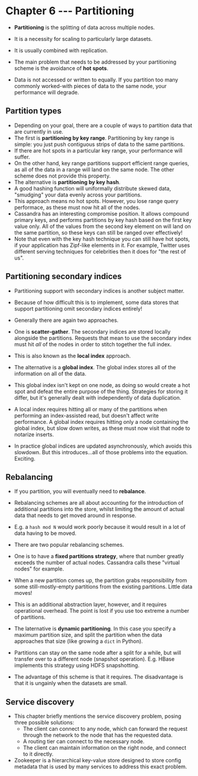 # Chapter 6 --- Partitioning

* **Partitioning** is the splitting of data across multiple nodes.
* It is a necessity for scaling to particularly large datasets.
* It is usually combined with replication.


* The main problem that needs to be addressed by your partitioning scheme is the avoidance of **hot spots**.
* Data is not accessed or written to equally. If you partition too many commonly worked-with pieces of data to the same node, your performance will degrade.


## Partition types

* Depending on your goal, there are a couple of ways to partition data that are currently in use.
* The first is **partitioning by key range**. Partitioning by key range is simple: you just push contiguous strips of data to the same partitions.
* If there are hot spots in a particular key range, your performance will suffer.
* On the other hand, key range partitions support efficient range queries, as all of the data in a range will land on the same node. The other scheme does not provide this property.
* The alternative is **partitioning by key hash**.
* A good hashing function will uniformally distribute skewed data, "smudging" your data evenly across your partitions.
* This approach means no hot spots. However, you lose range query performace, as these must now hit all of the nodes.
* Cassandra has an interesting compromise position. It allows compound primary keys, and performs partitions by key hash based on the first key value only. All of the values from the second key element on will land on the same partition, so these keys can still be ranged over effectively!
* Note that even with the key hash technique you can still have hot spots, if your application has Zipf-like elements in it. For example, Twitter uses different serving techniques for celebrities then it does for "the rest of us".


## Partitioning secondary indices

* Partitioning support with secondary indices is another subject matter.
* Because of how difficult this is to implement, some data stores that support partitioning omit secondary indices entirely!
* Generally there are again two approaches.
* One is **scatter-gather**. The secondary indices are stored locally alongside the partitions. Requests that mean to use the secondary index must hit *all* of the nodes in order to stitch together the full index.
* This is also known as the **local index** approach.


* The alternative is a **global index**. The global index stores all of the information on all of the data.
* This global index isn't kept on one node, as doing so would create a hot spot and defeat the entire purpose of the thing. Strategies for storing it differ, but it's generally dealt with independently of data duplication.
* A local index requires hitting all or many of the partitions when performing an index-assisted read, but doesn't affect write performance. A global index requires hitting only a node containing the global index, but slow down writes, as these must now visit that node to notarize inserts.
* In practice global indices are updated asynchronously, which avoids this slowdown. But this introduces...all of those problems into the equation. Exciting.


## Rebalancing

* If you partition, you will eventually need to **rebalance**.
* Rebalancing schemes are all about accounting for the introduction of additional partitions into the store, whilst limiting the amount of actual data that needs to get moved around in response.
* E.g. a `hash mod N` would work poorly because it would result in a lot of data having to be moved.
* There are two popular rebalancing schemes.


* One is to have a **fixed partitions strategy**, where that number greatly exceeds the number of actual nodes. Cassandra calls these "virtual nodes" for example.
* When a new partition comes up, the partition grabs responsibility from some still-mostly-empty partitions from the existing partitions. Little data moves!
* This is an additional abstraction layer, however, and it requires operational overhead. The point is lost if you use too extreme a number of partitions.


* The laternative is **dynamic partitioning**. In this case you specify a maximum partition size, and split the partition when the data approaches that size (like growing a `dict` in Python).
* Partitions can stay on the same node after a split for a while, but will transfer over to a different node (snapshot operation). E.g. HBase implements this strategy using HDFS snapshotting.
* The advantage of this scheme is that it requires. The disadvantage is that it is ungainly when the datasets are small.


## Service discovery

* This chapter briefly mentions the service discovery problem, posing three possible solutions:
  * The client can connect to any node, which can forward the request through the network to the node that has the requested data.
  * A routing tier can connect to the necessary node.
  * The client can maintain information on the right node, and connect to it directly.
* Zookeeper is a hierarchical key-value store designed to store config metadata that is used by many services to address this exact problem.
